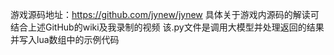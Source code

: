 游戏源码地址：https://github.com/jynew/jynew 
具体关于游戏内源码的解读可结合上述GitHub的wiki及我录制的视频
该.py文件是调用大模型并处理返回的结果并写入lua数组中的示例代码
